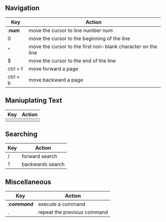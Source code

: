 ## Navigation
| Key | Action |
| --- | -------- |
| :_**num**_ | move the cursor to line number _num_ | 
| 0 | move the cursor to the beginning of the line |
| ^ | move the cursor to the first non-blank character on the line |
| $ | move the cursor to the end of the line |
| ctrl + f | move forward a page |
| ctrl + b | move backward a page |

## Maniuplating Text
| Key | Action |
| --- | ------ |
|  |  |

## Searching
| Key | Action |
| --- | -------- |
| / | forward search |
| ? | backwards search |

## Miscellaneous
| Key | Action |
| --- | ------ |
| :_**command**_ | execute a command |
| . | repeat the previous command |
